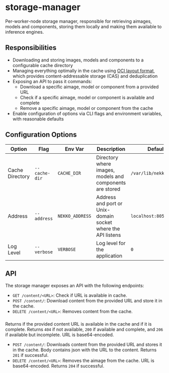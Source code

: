 # storage-manager

Per-worker-node storage manager, responsible for retrieving aimages, models and components, storing them locally and making them available to inference engines.

## Responsibilities

- Downloading and storing images, models and components to a configurable cache directory
- Managing everything optimally in the cache using [OCI layout format](https://github.com/opencontainers/image-spec/blob/main/image-layout.md), which provides content-addressable storage (CAS) and deduplication
- Exposing an API to pass it commands:
  - Download a specific aimage, model or component from a provided URL
  - Check if a specific aimage, model or component is available and complete
  - Remove a specific aimage, model or component from the cache
- Enable configuration of options via CLI flags and environment variables, with reasonable defaults

## Configuration Options

| Option | Flag | Env Var | Description | Default |
| ------ | ---- | ------- | ----------- | ------- |
| Cache Directory | `--cache-dir` | `CACHE_DIR` | Directory where images, models and components are stored | `/var/lib/nekko/cache` |
| Address | `--address` | `NEKKO_ADDRESS` | Address and port or Unix-domain socket where the API listens | `localhost:8050` |
| Log Level | `--verbose` | `VERBOSE` | Log level for the application | `0` |

## API

The storage manager exposes an API with the following endpoints:

- `GET /content/<URL>`: Check if URL is available in cache.
- `POST /content/`: Download content from the provided URL and store it in the cache.
- `DELETE /content/<URL>`: Removes content from the cache.

### 


Returns if the provided content URL is available in the cache and if it is complete. Returns `404` if not available, `200` if available and complete, and `206` if available but incomplete. URL is base64-encoded.
- `POST /content/`: Downloads content from the provided URL and stores it in the cache. Body contains json with the URL to the content. Returns `201` if successful.
- `DELETE /content/<URL>`: Removes the aimage from the cache. URL is base64-encoded. Returns `204` if successful.
